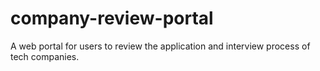 # company-review-portal
A web portal for users to review the application and interview process of tech companies.
